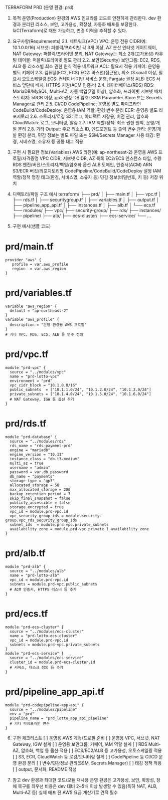 TERRAFORM PRD (운영 환경: prd)
1. 목적
   운영(Production) 환경의 AWS 인프라를 코드로 안전하게 관리한다.
   dev 환경과 분리된 리소스, 보안, 고가용성, 확장성, 자동화 배포를 보장한다.
   IaC(Terraform)로 재현 가능하고, 변경 이력을 추적할 수 있다.

2. 요구사항(Requirements)
   2.1. 네트워크(VPC)
   VPC: 운영 전용 CIDR(예: 10.1.0.0/16)
   서브넷: 퍼블릭/프라이빗 각 3개 이상, AZ 분산
   인터넷 게이트웨이, NAT Gateway: 퍼블릭/프라이빗 분리, NAT Gateway는 최소 2개(고가용성)
   라우팅 테이블: 퍼블릭/프라이빗 별도 관리
   2.2. 보안(Security)
   보안그룹: EC2, RDS, ALB 등 리소스별 최소 권한 원칙 적용
   네트워크 ACL: 필요시 적용
   키페어: 운영용 별도 키페어
   2.3. 컴퓨팅(EC2, ECS)
   EC2: 바스천(접근용), 최소 t3.small 이상, 필요시 오토스케일링
   ECS: 컨테이너 기반 서비스 운영, Fargate 권장
   ALB: ECS 서비스 앞단에 배치, HTTPS 지원(ACM 인증서)
   2.4. 데이터베이스(RDS)
   RDS: MariaDB/MySQL, Multi-AZ, 자동 백업(7일 이상), 암호화, 프라이빗 서브넷 배치
   스토리지: 50GB 이상, gp3 권장
   DB 암호: SSM Parameter Store 또는 Secrets Manager로 관리
   2.5. CI/CD
   CodePipeline: 운영용 별도 파이프라인
   CodeBuild/CodeDeploy: 운영용 IAM 역할, 환경 변수 분리
   ECR: 운영용 별도 리포지토리
   2.6. 스토리지/로깅
   S3: 로그, 아티팩트 저장용, 버전 관리, 암호화
   CloudWatch: 로그, 모니터링, 알람
   2.7. IAM
   역할/정책: 최소 권한 원칙, 운영/개발 분리
   2.8. 기타
   Output: 주요 리소스 ID, 엔드포인트 등 출력
   변수 관리: 운영/개발 환경 분리, 민감 정보는 별도 파일 또는 SSM/Secrets Manager 사용
   태깅: 환경, 서비스명, 소유자 등 공통 태그 적용

3. 구현 시 필요한 정보(Variables)
   AWS 리전(예: ap-northeast-2)
   운영용 AWS 프로필/자격증명
   VPC CIDR, 서브넷 CIDR, AZ 목록
   EC2/ECS 인스턴스 타입, 수량
   RDS 엔진/버전/스토리지/백업/암호화 옵션
   ALB 도메인, 인증서(ACM) ARN
   S3/ECR 버킷/리포지토리명
   CodePipeline/CodeBuild/CodeDeploy 설정
   IAM 역할/정책 명칭
   태그(환경, 서비스명, 소유자 등)
   민감 정보(비밀번호, 키 등) 저장 위치

4. 디렉토리/파일 구조 예시
   terraform/
   ├── prd/
   │   ├── main.tf
   │   ├── vpc.tf
   │   ├── rds.tf
   │   ├── securitygroup.tf
   │   ├── variables.tf
   │   ├── output.tf
   │   ├── pipeline_app_api.tf
   │   ├── instances.tf
   │   ├── alb.tf
   │   └── ecs.tf
   └── modules/
   ├── vpc/
   ├── security-group/
   ├── rds/
   ├── instances/
   ├── pipeline/
   ├── alb/
   ├── ecs-cluster/
   ├── ecs-service/
   └── ...

5. 구현 예시(샘플 코드)
# prd/main.tf
````
provider "aws" {
   profile = var.aws_profile
   region  = var.aws_region
}
````

# prd/variables.tf
````
variable "aws_region" {
  default = "ap-northeast-2"
}
variable "aws_profile" {
  description = "운영 환경용 AWS 프로필"
}
# 기타 VPC, RDS, ECS, ALB 등 변수 정의
````

# prd/vpc.tf
````
module "prd-vpc" {
  source = "../modules/vpc"
  name = "prd-lotto-vpc"
  environment = "prd"
  vpc_cidr_block = "10.1.0.0/16"
  public_subnets  = ["10.1.1.0/24", "10.1.2.0/24", "10.1.3.0/24"]
  private_subnets = ["10.1.4.0/24", "10.1.5.0/24", "10.1.6.0/24"]
  # NAT Gateway, IGW 등 옵션 추가
}
````

# prd/rds.tf
````
module "prd-database" {
  source = "../modules/rds"
  rds_name = "rds-payment-prd"
  engine = "mariadb"
  engine_version = "10.11"
  instance_class = "db.t3.medium"
  multi_az = true
  username = "admin"
  password = var.db_password
  db_name = "payments"
  storage_type = "gp3"
  allocated_storage = 50
  max_allocated_storage = 200
  backup_retention_period = 7
  skip_final_snapshot = false
  publicly_accessible = false
  storage_encrypted = true
  vpc_id = module.prd-vpc.id
  vpc_security_group_ids = module.security-group.vpc_rds_security_group_ids
  subnet_ids  = module.prd-vpc.private_subnets
  availability_zone = module.prd-vpc.private_1_availability_zone
}
````

# prd/alb.tf
````
module "prd-alb" {
  source = "../modules/alb"
  name = "prd-lotto-alb"
  vpc_id = module.prd-vpc.id
  subnets = module.prd-vpc.public_subnets
  # ACM 인증서, HTTPS 리스너 등 추가
}
````

# prd/ecs.tf
````
module "prd-ecs-cluster" {
  source = "../modules/ecs-cluster"
  name = "prd-lotto-ecs-cluster"
  vpc_id = module.prd-vpc.id
  subnets = module.prd-vpc.private_subnets
}
module "prd-ecs-service" {
  source = "../modules/ecs-service"
  cluster_id = module.prd-ecs-cluster.id
  # 서비스, 태스크 정의 등 추가
}
````

# prd/pipeline_app_api.tf
````
module "prd-codepipeline-app-api" {
  source = "../modules/pipeline"
  env = "prd"
  pipeline_name = "prd_lotto_app_api_pipeline"
  # 기타 파이프라인 변수
}
````

6. 구현 체크리스트
   [ ] 운영용 AWS 계정/프로필 준비
   [ ] 운영용 VPC, 서브넷, NAT Gateway, IGW 설계
   [ ] 운영용 보안그룹, 키페어, IAM 역할 설계
   [ ] RDS Multi-AZ, 암호화, 백업 등 옵션 적용
   [ ] ECS/EC2/ALB 등 고가용성, 오토스케일링 적용
   [ ] S3, ECR, CloudWatch 등 로깅/모니터링 설계
   [ ] CodePipeline 등 CI/CD 운영 환경 분리
   [ ] 변수/민감정보 관리(SSM, Secrets Manager)
   [ ] 태깅 정책 적용
   [ ] output, 문서화, README 작성

7. 참고
   dev 환경과 최대한 코드/모듈 재사용
   운영 환경은 고가용성, 보안, 확장성, 장애 복구를 최우선
   비용은 dev 대비 2~5배 이상 발생할 수 있음(특히 NAT, ALB, Multi-AZ 등)
   실제 배포 전 AWS 요금 계산기로 견적 필수
